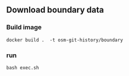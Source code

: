 ## Download boundary data

### Build image

```shell
docker build .  -t osm-git-history/boundary
```

### run

```shell
bash exec.sh
```